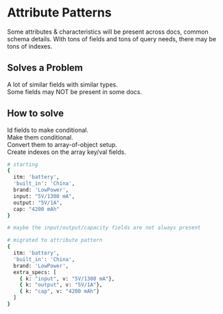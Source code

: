 # Attribute Patterns

Some attributes & characteristics will be present across docs, common schema details.
With tons of fields and tons of query needs, there may be tons of indexes.

## Solves a Problem

A lot of similar fields with similar types.  
Some fields may NOT be present in some docs.

## How to solve

Id fields to make conditional.  
Make them conditional.  
Convert them to array-of-object setup.  
Create indexes on the array key/val fields.

```bash
# starting
{
  itm: 'battery',
  'built_in': 'China',
  brand: 'LowPower',
  input: "5V/1300 mA",
  output: "5V/1A",
  cap: "4200 mAh"
}

# maybe the input/output/capacity fields are not always present

# migrated to attribute pattern
{
  itm: 'battery',
  'built_in': 'China',
  brand: 'LowPower',
  extra_specs: [
    { k: "input", v: "5V/1300 mA"},
    { k: "output", v: "5V/1A"},
    { k: "cap", v: "4200 mAh"}
  ]
}

```
